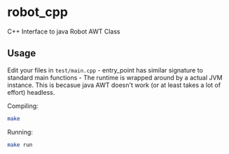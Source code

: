 # robot_cpp
C++ Interface to java Robot AWT Class

## Usage

Edit your files in `test/main.cpp` - entry_point has similar signature to standard main functions - The runtime is wrapped
around by a actual JVM instance. This is becasue java AWT doesn't work (or at least takes a lot of effort) headless.

Compiling:

~~~bash
make
~~~

Running:

~~~bash
make run
~~~

